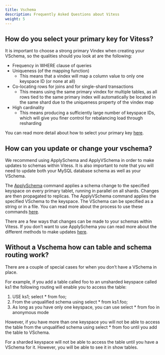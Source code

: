 ```yaml
---
title: Vschema
description: Frequently Asked Questions about Vitess
weight: 5
---
```


## How do you select your primary key for Vitess?

It is important to choose a strong primary Vindex when creating your VSchema, so the qualities should you look at are the following:
- Frequency in WHERE clause of queries
- Uniqueness (of the mapping function) 
	- This means that a vindex will map a column value to only one keyspace ID (or none at all)
- Co-locating rows for joins and for single-shard transactions
	- This means using the same primary vindex for multiple tables, as all rows tied to the same primary index will automatically be located in the same shard due to the uniqueness property of the vindex map
- High cardinality
	- This means producing a sufficiently large number of keyspace IDs, which will give you finer control for rebalancing load through resharding

You can read more detail about how to select your primary key [here](https://vitess.io/blog/2019-02-07-choosing-a-vindex/).

## How can you update or change your vschema?

We recommend using ApplySchema and ApplyVSchema in order to make updates to schemas within Vitess. It is also important to note that you will need to update both your MySQL database schema as well as your VSchema. 

The [ApplySchema](https://vitess.io/docs/reference/programs/vtctl/#applyvschema) command applies a schema change to the specified keyspace on every primary tablet, running in parallel on all shards. Changes are then propagated to replicas. The ApplyVSchema command applies the specified VSchema to the keyspace. The VSchema can be specified as a string or in a file. You can read more about the process to use these commands [here](https://vitess.io/docs/reference/features/schema-management/#changing-your-schema). 

There are a few ways that changes can be made to your schemas within Vitess. If you don’t want to use ApplySchema you can read more about the different methods to make updates [here](https://vitess.io/docs/user-guides/schema-changes/).

## Without a Vschema how can table and schema routing work?

There are a couple of special cases for when you don’t have a VSchema in place. 

For example, if you add a table called foo to an unsharded keyspace called ks1 the following routing will enable you to access the table:
1. USE ks1; select * from foo; 
2. From the unqualified schema using select * from ks1.foo; 
3. As long as you have only one keyspace, you can use select * from foo in anonymous mode 

However, if you have more than one keyspace you will not be able to access the table from the unqualified schema using select * from foo until you add the table to VSchema. 

For a sharded keyspace will not be able to access the table until you have a VSchema for it. However, you will be able to see it in show tables.
